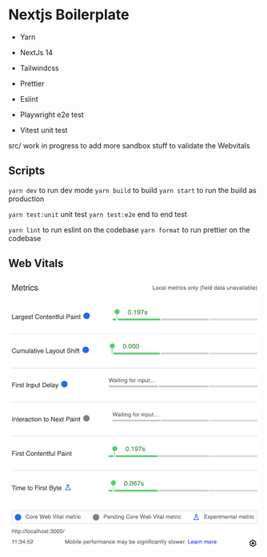 # Nextjs Boilerplate

- Yarn

- NextJs 14
- Tailwindcss

- Prettier
- Eslint

- Playwright e2e test
- Vitest unit test

src/ work in progress to add more sandbox stuff to validate the Webvitals

## Scripts

`yarn dev` to run dev mode
`yarn build` to build
`yarn start` to run the build as production

`yarn test:unit` unit test
`yarn test:e2e` end to end test

`yarn lint` to run eslint on the codebase
`yarn format` to run prettier on the codebase

## Web Vitals

![screenshot](./web-vitals-screenshot.png)
